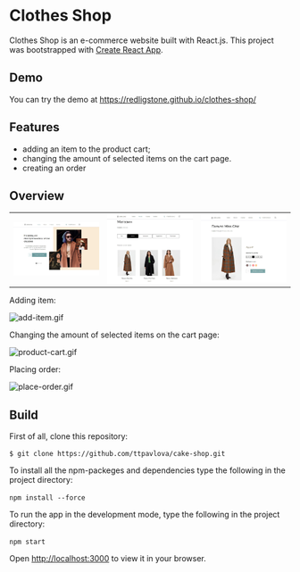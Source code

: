 # Clothes Shop

Clothes Shop is an e-commerce website built with React.js. This project was bootstrapped with [Create React App](https://github.com/facebook/create-react-app).

## Demo

You can try the demo at https://redligstone.github.io/clothes-shop/

## Features

- adding an item to the product cart;
- changing the amount of selected items on the cart page.
- creating an order

## Overview

<table>
  <tr>
    <td><img src="/Showcase/images/MainPage.jpg" alt="main"></td>
    <td><img src="/Showcase/images/ShopPage.jpg" alt="shop page"></td>
    <td><img src="/Showcase/images/ItemCard.jpg" alt="item card"></td>
  </tr>
</table>


Adding item:

<!-- ![filters.gif](https://github.com/ttpavlova/cake-shop/blob/main/showcase/gif/filters.gif) -->

![add-item.gif](https://github.com/ttpavlova/cake-shop/blob/master/Showcase/gifs/add-item.gif)

Changing the amount of selected items on the cart page:

<!-- ![choosing-items.gif](https://github.com/ttpavlova/cake-shop/blob/main/showcase/gif/choosing-items.gif)
 -->
 ![product-cart.gif](https://github.com/ttpavlova/cake-shop/blob/master/Showcase/gifs/product-cart.gif)

Placing order:

![place-order.gif](https://github.com/ttpavlova/cake-shop/blob/master/Showcase/gifs/place-order.gif)

## Build

First of all, clone this repository:

```
$ git clone https://github.com/ttpavlova/cake-shop.git
```

To install all the npm-packeges and dependencies type the following in the project directory:

`npm install --force`

To run the app in the development mode, type the following in the project directory:

`npm start`

Open [http://localhost:3000](http://localhost:3000) to view it in your browser.
